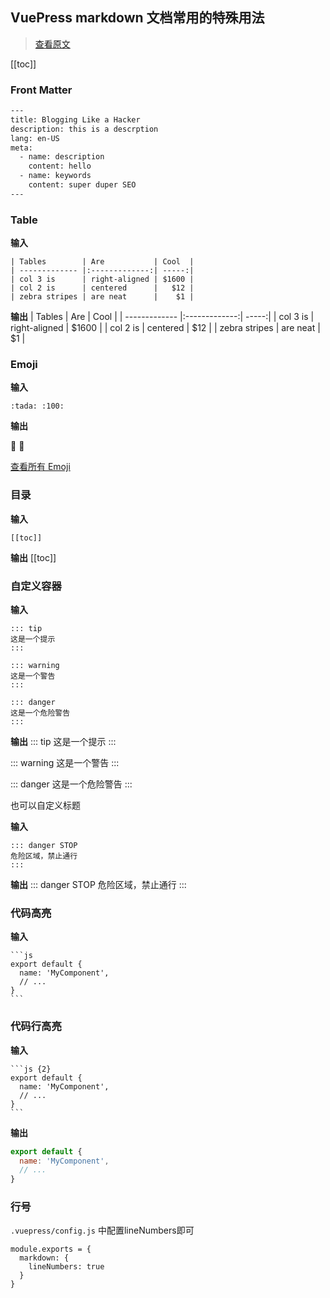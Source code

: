## VuePress markdown 文档常用的特殊用法

> [查看原文](https://vuepress.vuejs.org/zh/guide/markdown.html)

[[toc]]


### Front Matter

```bash
---
title: Blogging Like a Hacker
description: this is a descrption
lang: en-US
meta:
  - name: description
    content: hello
  - name: keywords
    content: super duper SEO
---
```

### Table
**输入**
```
| Tables        | Are           | Cool  |
| ------------- |:-------------:| -----:|
| col 3 is      | right-aligned | $1600 |
| col 2 is      | centered      |   $12 |
| zebra stripes | are neat      |    $1 |
```

**输出**
| Tables | Are | Cool |
| ------------- |:-------------:| -----:|
| col 3 is | right-aligned | $1600 |
| col 2 is      | centered      |   $12 |
| zebra stripes | are neat | \$1 |



### Emoji
**输入**
```
:tada: :100:
```

**输出**

:tada: :100:

[查看所有 Emoji](https://github.com/markdown-it/markdown-it-emoji/blob/master/lib/data/full.json)


### 目录
**输入**
```
[[toc]]
```

**输出**
[[toc]]


### 自定义容器
**输入**
```
::: tip
这是一个提示
:::

::: warning
这是一个警告
:::

::: danger
这是一个危险警告
:::
```

**输出**
::: tip
这是一个提示
:::

::: warning
这是一个警告
:::

::: danger
这是一个危险警告
:::

也可以自定义标题

**输入**
```
::: danger STOP
危险区域，禁止通行
:::
```

**输出**
::: danger STOP
危险区域，禁止通行
:::


### 代码高亮
**输入**
````
```js
export default {
  name: 'MyComponent',
  // ...
}
```
````


### 代码行高亮
**输入**
````
```js {2}
export default {
  name: 'MyComponent',
  // ...
}
```
````


**输出**
```js {2}
export default {
  name: 'MyComponent',
  // ...
}
```

### 行号

`.vuepress/config.js` 中配置lineNumbers即可
```
module.exports = {
  markdown: {
    lineNumbers: true
  }
}
```
